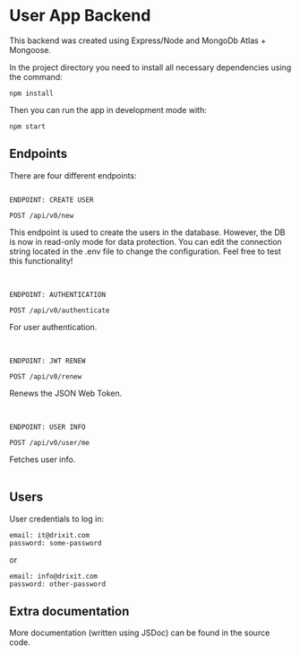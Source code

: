 # User App Backend

This backend was created using Express/Node and MongoDb Atlas + Mongoose.

In the project directory you need to install all necessary dependencies using the command:

```
npm install
```

Then you can run the app in development mode with:

```
npm start
```

## Endpoints

There are four different endpoints:

```

ENDPOINT: CREATE USER

POST /api/v0/new

```

This endpoint is used to create the users in the database. However, the DB is now in read-only mode for data protection. You can edit the connection string located in the .env file to change the configuration. Feel free to test this functionality! 
<br>
<br>

```

ENDPOINT: AUTHENTICATION

POST /api/v0/authenticate

```

For user authentication.
<br>
<br>

```

ENDPOINT: JWT RENEW

POST /api/v0/renew

```
Renews the JSON Web Token.
<br>
<br>

```

ENDPOINT: USER INFO

POST /api/v0/user/me

```
Fetches user info.
<br>
<br>

## Users

User credentials to log in:

```
email: it@drixit.com
password: some-password
````
or

```
email: info@drixit.com
password: other-password
```


## Extra documentation

More documentation (written using JSDoc) can be found in the source code.


